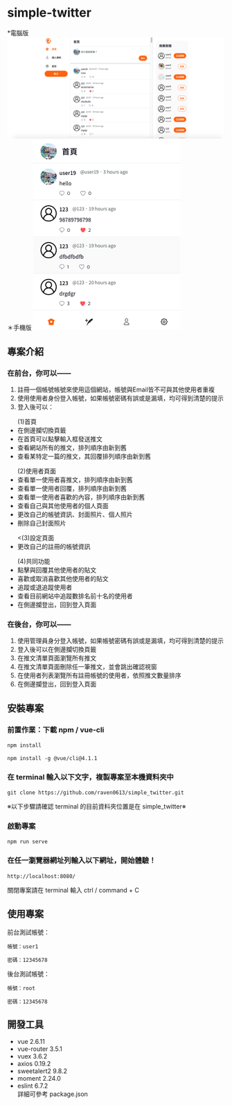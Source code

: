 # simple-twitter
*電腦版
![image](./src/assets/images/readme-photo.png)
＊手機版
![image](./src/assets/images/readme-mobile.png)

## 專案介紹

### 在前台，你可以——
1. 註冊一個帳號帳號來使用這個網站，帳號與Email皆不可與其他使用者重複
2. 使用使用者身份登入帳號，如果帳號密碼有誤或是漏填，均可得到清楚的提示 
3. 登入後可以：

<ul>
(1)首頁
<li>在側邊攔切換頁籤</li>
<li>在首頁可以點擊輸入框發送推文</li>
<li>查看網站所有的推文，排列順序由新到舊</li>
<li>查看某特定一篇的推文，其回覆排列順序由新到舊</li>
</ul>

<ul>
(2)使用者頁面
<li>查看單一使用者喜推文，排列順序由新到舊</li>
<li>查看單一使用者回覆，排列順序由新到舊</li>
<li>查看單一使用者喜歡的內容，排列順序由新到舊</li>
<li>查看自己與其他使用者的個人頁面</li>
<li>更改自己的帳號資訊、封面照片、個人照片</li>
<li>刪除自己封面照片</li>
</ul>

<ul>
<(3)設定頁面
<li>更改自己的註冊的帳號資訊</li>
</ul>

<ul>
(4)共同功能
<li>點擊與回覆其他使用者的貼文</li>
<li>喜歡或取消喜歡其他使用者的貼文</li>
<li>追蹤或退追蹤使用者</li>
<li>查看目前網站中追蹤數排名前十名的使用者</li>
<li>在側邊攔登出，回到登入頁面</li>
</ul>


### 在後台，你可以——

1. 使用管理員身分登入帳號，如果帳號密碼有誤或是漏填，均可得到清楚的提示
2. 登入後可以在側邊攔切換頁籤
3. 在推文清單頁面瀏覽所有推文
4. 在推文清單頁面刪除任一筆推文，並會跳出確認視窗
5. 在使用者列表瀏覽所有註冊帳號的使用者，依照推文數量排序
6. 在側邊攔登出，回到登入頁面

## 安裝專案

### 前置作業：下載 npm / vue-cli

```
npm install
```

```
npm install -g @vue/cli@4.1.1
```

### 在 terminal 輸入以下文字，複製專案至本機資料夾中

```
git clone https://github.com/raven0613/simple_twitter.git
```

※以下步驟請確認 terminal 的目前資料夾位置是在 simple_twitter※

### 啟動專案

```
npm run serve
```

### 在任一瀏覽器網址列輸入以下網址，開始體驗！

```
http://localhost:8080/
```

關閉專案請在 terminal 輸入 ctrl / command + C

## 使用專案

前台測試帳號：

```
帳號：user1
```

```
密碼：12345678
```

後台測試帳號：

```
帳號：root
```

```
密碼：12345678
```

## 開發工具

<ul dir="auto">
<li>vue 2.6.11</li>
<li>vue-router 3.5.1</li>
<li>vuex 3.6.2</li>
<li>axios 0.19.2</li>
<li>sweetalert2 9.8.2</li>
<li>moment 2.24.0</li>
<li>eslint 6.7.2</li>
詳細可參考 package.json
</ul>
